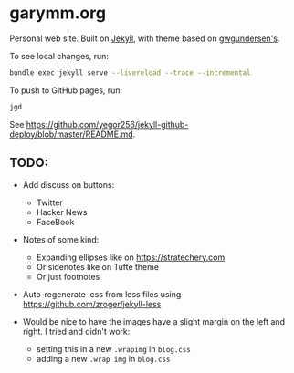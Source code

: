 # garymm.org

Personal web site. Built on [Jekyll](https://jekyllrb.com/), with theme based on
[gwgundersen's](http://gregorygundersen.com/blog/2020/06/21/blog-theme).

To see local changes, run:

```sh
bundle exec jekyll serve --livereload --trace --incremental
```

To push to GitHub pages, run:

```sh
jgd
```

See <https://github.com/yegor256/jekyll-github-deploy/blob/master/README.md>.

## TODO:

* Add discuss on buttons:
  * Twitter
  * Hacker News
  * FaceBook

* Notes of some kind:
    * Expanding ellipses like on <https://stratechery.com>
    * Or sidenotes like on Tufte theme
    * Or just footnotes
* Auto-regenerate .css from less files using <https://github.com/zroger/jekyll-less>
* Would be nice to have the images have a slight margin on the left and right.
  I tried and didn't work:
    * setting this in a new `.wrapimg` in `blog.css`
    * adding a new `.wrap img` in `blog.css`
